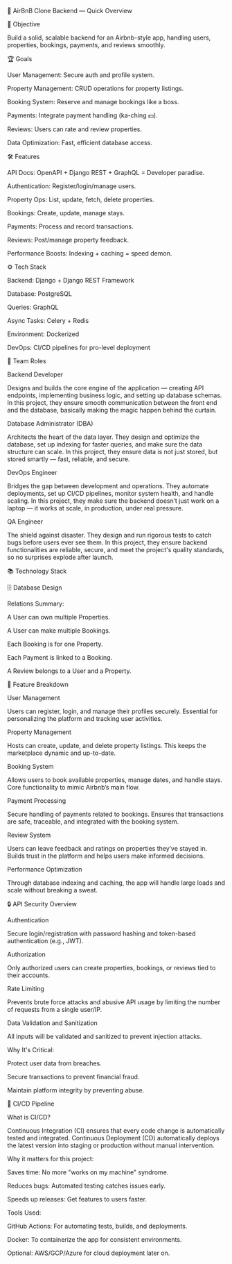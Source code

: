 🏡 AirBnB Clone Backend — Quick Overview

🎯 Objective

Build a solid, scalable backend for an Airbnb-style app, handling users, properties, bookings, payments, and reviews smoothly.

🏆 Goals

User Management: Secure auth and profile system.

Property Management: CRUD operations for property listings.

Booking System: Reserve and manage bookings like a boss.

Payments: Integrate payment handling (ka-ching 💵).

Reviews: Users can rate and review properties.

Data Optimization: Fast, efficient database access.

🛠 Features

API Docs: OpenAPI + Django REST + GraphQL = Developer paradise.

Authentication: Register/login/manage users.

Property Ops: List, update, fetch, delete properties.

Bookings: Create, update, manage stays.

Payments: Process and record transactions.

Reviews: Post/manage property feedback.

Performance Boosts: Indexing + caching = speed demon.

⚙ Tech Stack

Backend: Django + Django REST Framework

Database: PostgreSQL

Queries: GraphQL

Async Tasks: Celery + Redis

Environment: Dockerized

DevOps: CI/CD pipelines for pro-level deployment

👥 Team Roles

Backend Developer

Designs and builds the core engine of the application — creating API endpoints, implementing business logic, and setting up database schemas. In this project, they ensure smooth communication between the front end and the database, basically making the magic happen behind the curtain.

Database Administrator (DBA)

Architects the heart of the data layer. They design and optimize the database, set up indexing for faster queries, and make sure the data structure can scale. In this project, they ensure data is not just stored, but stored smartly — fast, reliable, and secure.

DevOps Engineer

Bridges the gap between development and operations. They automate deployments, set up CI/CD pipelines, monitor system health, and handle scaling. In this project, they make sure the backend doesn’t just work on a laptop — it works at scale, in production, under real pressure.

QA Engineer

The shield against disaster. They design and run rigorous tests to catch bugs before users ever see them. In this project, they ensure backend functionalities are reliable, secure, and meet the project's quality standards, so no surprises explode after launch.

📚 Technology Stack

🗄 Database Design

Relations Summary:

A User can own multiple Properties.

A User can make multiple Bookings.

Each Booking is for one Property.

Each Payment is linked to a Booking.

A Review belongs to a User and a Property.

🧩 Feature Breakdown

User Management

Users can register, login, and manage their profiles securely. Essential for personalizing the platform and tracking user activities.

Property Management

Hosts can create, update, and delete property listings. This keeps the marketplace dynamic and up-to-date.

Booking System

Allows users to book available properties, manage dates, and handle stays. Core functionality to mimic Airbnb’s main flow.

Payment Processing

Secure handling of payments related to bookings. Ensures that transactions are safe, traceable, and integrated with the booking system.

Review System

Users can leave feedback and ratings on properties they’ve stayed in. Builds trust in the platform and helps users make informed decisions.

Performance Optimization

Through database indexing and caching, the app will handle large loads and scale without breaking a sweat.

🔒 API Security Overview

Authentication

Secure login/registration with password hashing and token-based authentication (e.g., JWT).

Authorization

Only authorized users can create properties, bookings, or reviews tied to their accounts.

Rate Limiting

Prevents brute force attacks and abusive API usage by limiting the number of requests from a single user/IP.

Data Validation and Sanitization

All inputs will be validated and sanitized to prevent injection attacks.

Why It's Critical:

Protect user data from breaches.

Secure transactions to prevent financial fraud.

Maintain platform integrity by preventing abuse.

🚀 CI/CD Pipeline

What is CI/CD?

Continuous Integration (CI) ensures that every code change is automatically tested and integrated. Continuous Deployment (CD) automatically deploys the latest version into staging or production without manual intervention.

Why it matters for this project:

Saves time: No more "works on my machine" syndrome.

Reduces bugs: Automated testing catches issues early.

Speeds up releases: Get features to users faster.

Tools Used:

GitHub Actions: For automating tests, builds, and deployments.

Docker: To containerize the app for consistent environments.

Optional: AWS/GCP/Azure for cloud deployment later on.